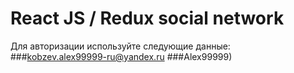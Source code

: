 # React JS / Redux social network 

Для авторизации используйте следующие данные:
###kobzev.alex99999-ru@yandex.ru
###Alex99999)



